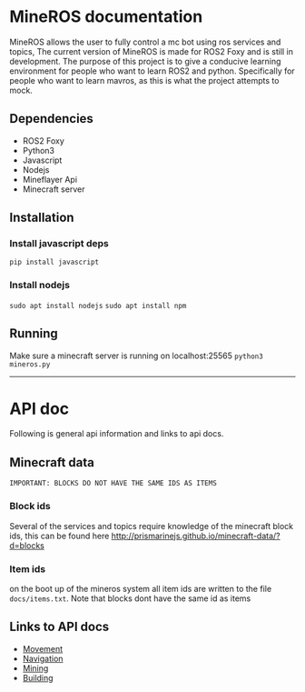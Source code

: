 # MineROS documentation

MineROS allows the user to fully control a mc bot using ros services and topics, The current version of MineROS is made for ROS2 Foxy and is still in development. The purpose of this project is to give a conducive learning environment for people who want to learn ROS2 and python. Specifically for people who want to learn mavros, as this is what the project attempts to mock.

## Dependencies
- ROS2 Foxy
- Python3
- Javascript
- Nodejs
- Mineflayer Api
- Minecraft server

## Installation

### Install javascript deps
``` pip install javascript ```

### Install nodejs
``` sudo apt install nodejs ```
``` sudo apt install npm ```

## Running
Make sure a minecraft server is running on localhost:25565
``` python3 mineros.py ```

___
# API doc

Following is general api information and links to api docs.

## Minecraft data
```
IMPORTANT: BLOCKS DO NOT HAVE THE SAME IDS AS ITEMS
```

### Block ids
Several of the services and topics require knowledge of the minecraft block ids, this can be found here http://prismarinejs.github.io/minecraft-data/?d=blocks

### Item ids
on the boot up of the mineros system all item ids are written to the file ` docs/items.txt `. Note that blocks dont have the same id as items


## Links to API docs
- [Movement](docs/movement.md)
- [Navigation](docs/navigation.md)
- [Mining](docs/mining.md)
- [Building](docs/building.md)